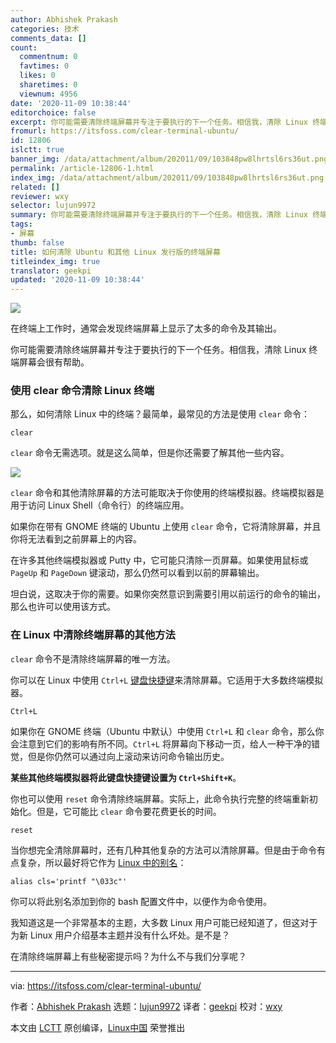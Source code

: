 ```yaml
---
author: Abhishek Prakash
categories: 技术
comments_data: []
count:
  commentnum: 0
  favtimes: 0
  likes: 0
  sharetimes: 0
  viewnum: 4956
date: '2020-11-09 10:38:44'
editorchoice: false
excerpt: 你可能需要清除终端屏幕并专注于要执行的下一个任务。相信我，清除 Linux 终端屏幕会很有帮助。
fromurl: https://itsfoss.com/clear-terminal-ubuntu/
id: 12806
islctt: true
banner_img: /data/attachment/album/202011/09/103848pw8lhrtsl6rs36ut.png
permalink: /article-12806-1.html
index_img: /data/attachment/album/202011/09/103848pw8lhrtsl6rs36ut.png.thumb.jpg
related: []
reviewer: wxy
selector: lujun9972
summary: 你可能需要清除终端屏幕并专注于要执行的下一个任务。相信我，清除 Linux 终端屏幕会很有帮助。
tags:
- 屏幕
thumb: false
title: 如何清除 Ubuntu 和其他 Linux 发行版的终端屏幕
titleindex_img: true
translator: geekpi
updated: '2020-11-09 10:38:44'
---
```


![](/data/attachment/album/202011/09/103848pw8lhrtsl6rs36ut.png)


在终端上工作时，通常会发现终端屏幕上显示了太多的命令及其输出。


你可能需要清除终端屏幕并专注于要执行的下一个任务。相信我，清除 Linux 终端屏幕会很有帮助。


### 使用 clear 命令清除 Linux 终端


那么，如何清除 Linux 中的终端？最简单，最常见的方法是使用 `clear` 命令：



```
clear

```

`clear` 命令无需选项。就是这么简单，但是你还需要了解其他一些内容。


![](/data/attachment/album/202011/09/103850zgez6eik5a1f6r5f.gif)


`clear` 命令和其他清除屏幕的方法可能取决于你使用的终端模拟器。终端模拟器是用于访问 Linux Shell（命令行）的终端应用。


如果你在带有 GNOME 终端的 Ubuntu 上使用 `clear` 命令，它将清除屏幕，并且你将无法看到之前屏幕上的内容。


在许多其他终端模拟器或 Putty 中，它可能只清除一页屏幕。如果使用鼠标或 `PageUp` 和 `PageDown` 键滚动，那么仍然可以看到以前的屏幕输出。


坦白说，这取决于你的需要。如果你突然意识到需要引用以前运行的命令的输出，那么也许可以使用该方式。


### 在 Linux 中清除终端屏幕的其他方法


`clear` 命令不是清除终端屏幕的唯一方法。


你可以在 Linux 中使用 `Ctrl+L` [键盘快捷键](https://linuxhandbook.com/linux-shortcuts/)来清除屏幕。它适用于大多数终端模拟器。



```
Ctrl+L

```

如果你在 GNOME 终端（Ubuntu 中默认）中使用 `Ctrl+L` 和 `clear` 命令，那么你会注意到它们的影响有所不同。`Ctrl+L` 将屏幕向下移动一页，给人一种干净的错觉，但是你仍然可以通过向上滚动来访问命令输出历史。


**某些其他终端模拟器将此键盘快捷键设置为 `Ctrl+Shift+K`**。


你也可以使用 `reset` 命令清除终端屏幕。实际上，此命令执行完整的终端重新初始化。但是，它可能比 `clear` 命令要花费更长的时间。



```
reset

```

当你想完全清除屏幕时，还有几种其他复杂的方法可以清除屏幕。但是由于命令有点复杂，所以最好将它作为 [Linux 中的别名](https://linuxhandbook.com/linux-alias-command/)：



```
alias cls='printf "\033c"'

```

你可以将此别名添加到你的 bash 配置文件中，以便作为命令使用。


我知道这是一个非常基本的主题，大多数 Linux 用户可能已经知道了，但这对于为新 Linux 用户介绍基本主题并没有什么坏处。是不是？


在清除终端屏幕上有些秘密提示​​吗？为什么不与我们分享呢？




---


via: <https://itsfoss.com/clear-terminal-ubuntu/>


作者：[Abhishek Prakash](https://itsfoss.com/author/abhishek/) 选题：[lujun9972](https://github.com/lujun9972) 译者：[geekpi](https://github.com/geekpi) 校对：[wxy](https://github.com/wxy)


本文由 [LCTT](https://github.com/LCTT/TranslateProject) 原创编译，[Linux中国](https://linux.cn/) 荣誉推出
